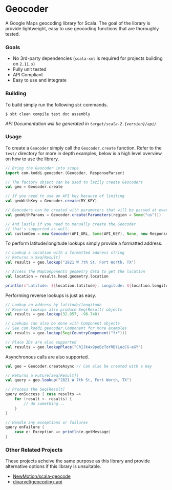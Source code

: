 Geocoder
========

A Google Maps geocoding library for Scala. The goal of the library is provide lightweight, 
easy to use geocoding functions that are thoroughly tested.

### Goals

- No 3rd-party dependencies (`scala-xml` is required for projects building on `2.11.x`)
- Fully unit tested
- API Compliant
- Easy to use and integrate

### Building

To build simply run the following `sbt` commands.

```
$ sbt clean compile test doc assembly
```

*API Documentation will be generated in `target/scala-2.{version}/api/`*

### Usage

To create a `Geocoder` simply call the `Geocoder.create` function. Refer to the `test/` directory
for more in depth examples, below is a high level overview on how to use the library.

```scala
// Bring the Geocoder into scope
import com.koddi.geocoder.{Geocoder, ResponseParser}

// The factory object can be used to lazily create Geocoders
val geo = Geocoder.create

// If you need to use an API key because of limiting
val geoWithKey = Geocoder.create(MY_KEY)

// Geocoders can be created with parameters that will be passed at every lookup
val geoWithParams = Geocoder.create(Parameters(region = Some("us")))

// And lastly if you need to manually create the Geocoder
// that's supported as well.
val customGeo = new Geocoder(API_URL, Some(API_KEY), None, new ResponseParser)
```

To perform latitude/longitude lookups simply provide a formatted address.

```scala
// Lookup a location with a formatted address string
// Returns a Seq[Result]
val results = geo.lookup("2821 W 7th St, Fort Worth, TX")

// Access the MapComponents geometry data to get the location
val location = results.head.geometry.location

println(s"Latitude: ${location.latitude}, Longitude: ${location.longitude}")
```

Performing reverse lookups is just as easy.

```scala
// Lookup an address by latitude/longitude
// Reverse lookups also produce Seq[Result] objects
val results = geo.lookup(32.857, -96.748)

// Lookups can also be done with Component objects
// See com.koddi.geocoder.Component for more examples
val results = geo.lookup(Seq(CountryComponent("fr")))

// Place IDs are also supported
val results = geo.lookupPlace("ChIJk4x9peBzToYRBYLucCG-eGY")
```

Asynchronous calls are also supported.

```scala
val geo = Geocoder.createAsync // Can also be created with a key

// Returns a Future[Seq[Result]]
val query = geo.lookup("2821 W 7th St, Fort Worth, TX")

// Process the Seq[Result]
query onSuccess { case results =>
    for (result <- results) {
        // do something...
    }
}

// Handle any exceptions or failures
query onFailure {
    case e: Exception => println(e.getMessage)
}
```

### Other Related Projects

These projects acheive the same purpose as this library and provide alternative options if this library is unsuitable.

- [NewMotion/scala-geocode](https://github.com/NewMotion/scala-geocode)
- [divarvel/geocoding-api](https://github.com/divarvel/geocoding-api)

